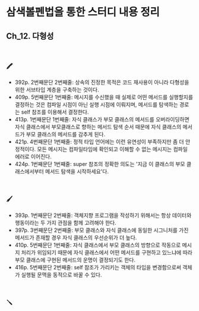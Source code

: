 # 삼색볼펜법을 통한 스터디 내용 정리

## Ch_12. 다형성

<br>

### 🖍

- 392p. 2번째문단 2번째줄: 상속의 진정한 목적은 코드 재사용이 아니라 다형성을 위한 서브타입 계층을 구축하는 것이다.
- 409p. 5번째문단 1번째줄: 메시지를 수신했을 때 실제로 어떤 메서드를 실행할지를 결정하는 것은 컴파일 시점이 아닌 실행 시점에 이뤄지며, 메서드를 탐색하는 경로는 self 참조를 이용해서 결정한다.
- 413p. 1번째문단 1번째줄: 자식 클래스가 부모 클래스의 메서드를 오버라이딩하면 자식 클래스에서 부모클래스로 향하는 메서드 탐색 순서 때문에 자식 클래스의 메서드가 부모 클래스의 메서드를 감추게 된다.
- 421p. 4번째문단 1번째줄: 정적 타입 언어에는 이런 유연성이 부족하지만 좀 더 안정적이다. 모든 메시지는 컴파일타임에 확인되고 이해할 수 없는 메시지는 컴파일 에러로 이어진다.
- 424p. 1번째문단 1번쨰줄: super 참조의 정확한 의도는 '지금 이 클래스의 부모 클래스에서부터 메서드 탐색을 시작하세요'다.

<br>

### 🖌

- 393p. 1번째문단 2번째줄: 객체지향 프로그램을 작성하기 위해서는 항상 데이터와 행동이라는 두 가지 관점을 함께 고려해야 한다.
- 397p. 3번째문단 2번째줄: 부모 클래스와 자식 클래스에 동일한 시그니처를 가진 메서드가 존재할 경우 자식 클래스의 우선순위가 더 높다.
- 410p. 5번째문단 1번째줄: 자식 클래스에서 부모 클래스의 방향으로 작동으로 메시지 처리가 위임되기 때문에 자식 클래스에서 어떤 메서드를 구현하고 있느냐에 따라 부모 클래스에 구현된 메서드의 운명이 결정되기도 한다.
- 416p. 5번째문단 2번째줄: self 참조가 가리키는 객체의 타입을 변경함으로써 객체가 실행될 문맥을 동적으로 바꿀 수 있다.

<br>

### 🪛
